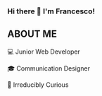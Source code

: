### Hi there 👋 I'm Francesco!

## ABOUT ME
:computer: Junior Web Developer

:mortar_board: Communication Designer

:rocket: Irreducibly Curious

